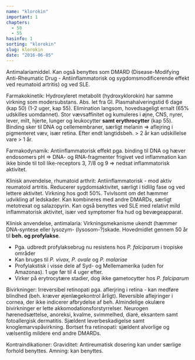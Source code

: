```yaml
---
name: "klorokin"
important: 1
chapters:
  - 50
  - 55
hasinfo: 1
sorting: "klorokin"
slug: klorokin
date: "2016-06-05"
---
```


Antimalariamiddel. Kan også benyttes som DMARD (Disease-Modifying Anti-Rheumatic
Drug - Antiinflammatorisk og sygdomsmodificerende effekt ved reumatoid artritis)
og ved SLE.

Farmakokinetik: Hydroxyleret metabolit (hydroxyklorokin) har samme virkning som
modersubstans. Abs. let fra GI. Plasmahalveringstid 6 dage (kap 50) (1-2 uger,
kap 55). Elimination langsom, hovedsageligt ernalt (65% udskilles uomdannet).
Stor vævsaffinitet og kumuleres i øjne, CNS, nyrer, lever, milt, hjerte, lunger
og leukocytter <b>samt erythrocytter</b> (kap 55). Binding sker til DNA og
cellemembraner, særligt melanin => aflejring i pigmenteret væv, især retina.
Efter endt langtidsbeh. > 2 år kan udskillelse vare > 1 år.

Farmakodynamik: Antiinflammatorisk effekt pga. binding til DNA og hæver
endosomers pH => DNA- og RNA-fragmenter frigivet ved inflammation kan ikke binde
til toll like-receptors 3, 7/8 og 9 => nedsat inflammatorisk aktivitet.

Klinisk anvendelse, rhumatoid arthrit: Antiinflammatorisk - mod aktiv reumatoid
artritis. Reducerer sygdomsaktivitet, særligt i tidlilg fase og ved lettere
aktivitet. Virkning hos godt 50%. Tvivlsomt om det hæmmer udvikling af
ledskader. Kan kombineres med andre DMARDs, særligt metotrexat og salazopyrin.
Kan også benyttes ved SLE med relativt mild inflammatorisk aktivitet, især ved
symptomer fra hud og bevægeapparat.

Klinisk anvendelse, antimalaria: Virkningsmekanisme ukendt (hæmmer DNA-syntese
eller lysozym- (lysosom-?)skade. Hovedmidlet gennem 50 år til <b>beh. og
profylakse</b>.<ul><li>Pga. udbredt profylaksebrug nu resistens hos <em>P.
falciparum</em> i tropiske områder</li><li>Kan bruges til <em>P. vivax, P.
ovale</em> og <em>P. malariae</em></li><li>Profylakstisk i visse dele af Syd- og
Mellemamerika (uden for Amazonas). 1 uge før til 4 uger efter.</li><li>Virker på
erytrocytære stadier, dog ikke gametocytter hos <em>P. falciparum</em></li></ul>

Bivirkninger: Irreversibel retinopati pga. aflerjring i retina - kan medføre
blindhed (beh. kræver øjenlægekontrol årligt). Reversible aflejringer i cornea,
der ikke indicerer afbrydelse af beh. Almindelige okulære bivirkninger er lette
akkomodationsforstyrrelser. Neurogen hørenedsættelse, anoreksi, kvalme,
svimmelhed, diaré, eksantem samt fotoallergisk dermatitis. Sjældent
leverbeskadigelse samt knoglemarvspåvirkning. Bortset fra retinopati: sjældent
alvorlige og vælsentlig mildere end andre DMARDs.

Kontraindikationer: Graviditet: Antireumatisk dosering kan under særlige forhold
benyttes. Amning: kan benyttes.
